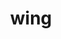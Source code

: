 ---
category: 4-letters
denotation: null
name: wing
reference_link: https://www.etymonline.com/word/wing
root_language: null
root_name: null
title: wing
type: free
word_sums:
- respelling: wing
  sum: 'Wing + '
---